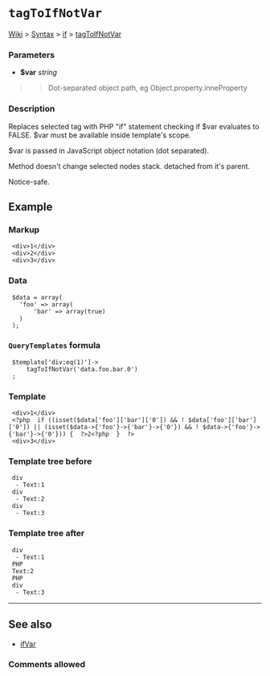 # `tagToIfNotVar` #
[Wiki](http://code.google.com/p/querytemplates/w/list) > [Syntax](Syntax.md) > [if](ifSyntax.md) > [tagToIfNotVar](tagToIfNotVarMethodPHP.md)
### Parameters ###
  * **$var** _string_
> > Dot-separated object path, eg Object.property.inneProperty


### Description ###
Replaces selected tag with PHP "if" statement checking if $var evaluates  to FALSE. $var must be available inside template's scope.


$var is passed in JavaScript object notation (dot separated).


Method doesn't change selected nodes stack.  detached from it's parent.


Notice-safe.


## Example ##


### Markup ###
```
 <div>1</div>
 <div>2</div>
 <div>3</div>

```
### Data ###
```
 $data = array(
   'foo' => array(
       'bar' => array(true)
   )
 );

```
### `QueryTemplates` formula ###
```
 $template['div:eq(1)']->
     tagToIfNotVar('data.foo.bar.0')
 ;

```
### Template ###
```
 <div>1</div>
 <?php  if ((isset($data['foo']['bar']['0']) && ! $data['foo']['bar']['0']) || (isset($data->{'foo'}->{'bar'}->{'0'}) && ! $data->{'foo'}->{'bar'}->{'0'})) {  ?>2<?php  }  ?>
 <div>3</div>

```
### Template tree before ###
```
 div
  - Text:1
 div
  - Text:2
 div
  - Text:3

```
### Template tree after ###
```
 div
  - Text:1
 PHP
 Text:2
 PHP
 div
  - Text:3

```

---


## See also ##
  * [ifVar](ifVarMethodPHP.md)


### Comments allowed ###